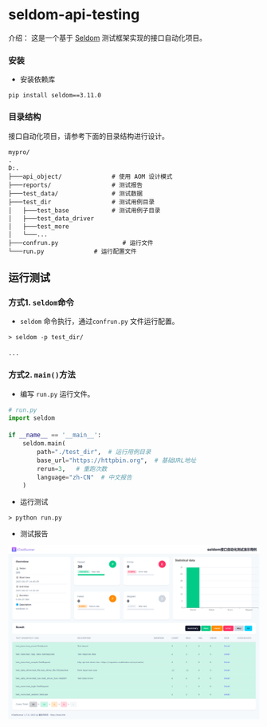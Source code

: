 # seldom-api-testing

介绍： 这是一个基于 [Seldom](https://github.com/SeldomQA/seldom) 测试框架实现的接口自动化项目。

### 安装

* 安装依赖库

```shell
pip install seldom==3.11.0
```

### 目录结构

接口自动化项目，请参考下面的目录结构进行设计。 

```shell
mypro/
.
D:.
├───api_object/              # 使用 AOM 设计模式
├───reports/                 # 测试报告
├───test_data/               # 测试数据
├───test_dir                 # 测试用例目录
│   ├───test_base            # 测试用例子目录
│   ├───test_data_driver
│   ├───test_more
│   └───...
├───confrun.py                  # 运行文件
└───run.py              # 运行配置文件
```

## 运行测试

### 方式1. `seldom`命令

* `seldom` 命令执行，通过`confrun.py` 文件运行配置。

```shell
> seldom -p test_dir/

...
````

### 方式2. `main()`方法

* 编写 `run.py` 运行文件。

```python
# run.py
import seldom

if __name__ == '__main__':
    seldom.main(
        path="./test_dir",  # 运行用例目录
        base_url="https://httpbin.org",  # 基础URL地址
        rerun=3,   # 重跑次数
        language="zh-CN"  # 中文报告
    )
````

* 运行测试

```shell
> python run.py
```

* 测试报告

![](./report.png)

